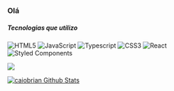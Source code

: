 ### Olá 

##### Tecnologias que utilizo

![HTML5](https://img.shields.io/badge/-HTML5-000000?style=flat&logo=html5)
![JavaScript](https://img.shields.io/badge/-JavaScript-000000?style=flat&logo=javascript)
![Typescript](https://img.shields.io/badge/-Typescript-000000?style=flat&logo=typescript)
![CSS3](https://img.shields.io/badge/-CSS3-000000?style=flat&logo=css3)
![React](https://img.shields.io/badge/-React-000000?style=flat&logo=react)
![Styled Components](https://img.shields.io/badge/-Styled-000000?style=flat&logo=styled-components)

<p align=”center”>
  <a href=”LinkedIn profile URL”>
    <img src=”https://img.shields.io/badge/LinkedIn-blue?style=flat&logo=linkedin&labelColor=blue">
  </a>
</p>

<a href="https://github.com/caiobrian">
<img align="center" alt="caiobrian Github Stats" src="https://github-readme-stats.codestackr.vercel.app/api?username=caiobrian&show_icons=true&hide_border=true&count_private=true&include_all_commits=true&theme=radical" /></a>

<!--
**caiobrian/caiobrian** is a ✨ _special_ ✨ repository because its `README.md` (this file) appears on your GitHub profile.

Here are some ideas to get you started:

- 🔭 I’m currently working on ...
- 🌱 I’m currently learning ...
- 👯 I’m looking to collaborate on ...
- 🤔 I’m looking for help with ...
- 💬 Ask me about ...
- 📫 How to reach me: ...
- 😄 Pronouns: ...
- ⚡ Fun fact: ...
-->
[linkedin]: https://www.linkedin.com/in/caiobrian
